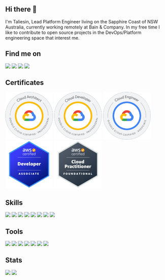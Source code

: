 ## Hi there 👋

I'm Taliesin, Lead Platform Engineer living on the Sapphire Coast of NSW Australia, currently working remotely at Bain & Company. In my free time I like to contribute to open source projects in the DevOps/Platform engineering space that interest me.

## Find me on

[![](https://img.shields.io/badge/Discord-grey.svg?labelColor=7289DA&logo=Discord&style=for-the-badge&logoColor=white)](https://discord.com/users/175849363212468224)
[![](https://img.shields.io/badge/GitLab-grey.svg?labelColor=FC6D26&logo=GitLab&style=for-the-badge&logoColor=white)](https://gitlab.com/strongishllama)
[![](https://img.shields.io/badge/GitHub-grey.svg?labelColor=181717&logo=GitHub&style=for-the-badge&logoColor=white)](https://github.com/strongishllama)
[![](https://img.shields.io/badge/LinkedIn-grey?labelColor=0A66C2&logo=LinkedIn&style=for-the-badge&logoColor=white)](https://www.linkedin.com/in/taliesin-millhouse-00001)

## Certificates

[<img src="https://raw.githubusercontent.com/strongishllama/strongishllama/main/assets/google-certified-professional-cloud-architect.png" height="150px">](https://www.credential.net/9304338f-fac9-4663-b80f-97a7de76c9db)
[<img src="https://raw.githubusercontent.com/strongishllama/strongishllama/main/assets/google-certified-professional-cloud-developer.png" height="150px">](https://www.credential.net/84cd894b-71e5-4952-8de8-b2a03f3b4acb)
[<img src="https://raw.githubusercontent.com/strongishllama/strongishllama/main/assets/google-certified-associate-cloud-engineer.png" height="150px">](https://www.credential.net/e911568a-7466-47d2-a129-01ecc41dc9c4)
[<img src="https://raw.githubusercontent.com/strongishllama/strongishllama/main/assets/aws-certified-developer-associate.png" height="150px">](https://www.credly.com/badges/621f3848-01f1-4d73-b747-1140470882fe)
[<img src="https://raw.githubusercontent.com/strongishllama/strongishllama/main/assets/aws-certified-cloud-practitioner.png" height="150px">](https://www.credly.com/badges/aaa06788-4a2e-4d00-9d5c-b116fd67bd3a)

## Skills

![](https://img.shields.io/badge/Amazon%20Web%20Services%20(AWS)-grey?labelColor=FF9900&logo=Amazon&style=for-the-badge&logoColor=white)
![](https://img.shields.io/badge/Google%20Cloud%20Platform%20(GCP)-grey?labelColor=4285F4&logo=GoogleCloud&style=for-the-badge&logoColor=white)
![](https://img.shields.io/badge/Terraform-grey?labelColor=7B42BC&logo=Terraform&style=for-the-badge&logoColor=white)
![](https://img.shields.io/badge/GitHub%20Actions-grey?labelColor=2088FF&logo=GitHubActions&style=for-the-badge&logoColor=white)
![](https://img.shields.io/badge/Golang-grey?labelColor=00ADD8&logo=Go&style=for-the-badge&logoColor=white)
![](https://img.shields.io/badge/Typescript-grey?labelColor=3178C6&logo=Typescript&style=for-the-badge&logoColor=white)
![](https://img.shields.io/badge/PHP-grey?labelColor=777BB4&logo=PHP&style=for-the-badge&logoColor=white)
![](https://img.shields.io/badge/Vue.js-grey?labelColor=4FC08D&logo=Vue.js&style=for-the-badge&logoColor=white)

## Tools

![](https://img.shields.io/badge/Git-grey?labelColor=F05032&logo=Git&style=for-the-badge&logoColor=white)
![](https://img.shields.io/badge/GitLab-grey?labelColor=FC6D26&logo=GitLab&style=for-the-badge&logoColor=white)
![](https://img.shields.io/badge/GitHub-grey?labelColor=181717&logo=GitHub&style=for-the-badge&logoColor=white)
![](https://img.shields.io/badge/linux-grey?labelColor=FCC624&logo=Linux&style=for-the-badge&logoColor=white)
![](https://img.shields.io/badge/macOS-grey?labelColor=000000&logo=macos&style=for-the-badge&logoColor=white)
![](https://img.shields.io/badge/Neovim-grey?labelColor=00b952&logo=Neovim&style=for-the-badge&logoColor=white)
![](https://img.shields.io/badge/Visual%20Studio%20Code-grey?labelColor=007ACC&logo=VisualStudioCode&style=for-the-badge&logoColor=white)

## Stats

![](https://gitlab-readme-stats.vercel.app/api?username=strongishllama&show_icons=true&count_private=true&text_color=E5289E&bg_color=2B213A&title_color=FFFFFF&icon_color=EF8539)
![](https://github-readme-stats.vercel.app/api?username=strongishllama&show_icons=true&count_private=true&theme=synthwave)
